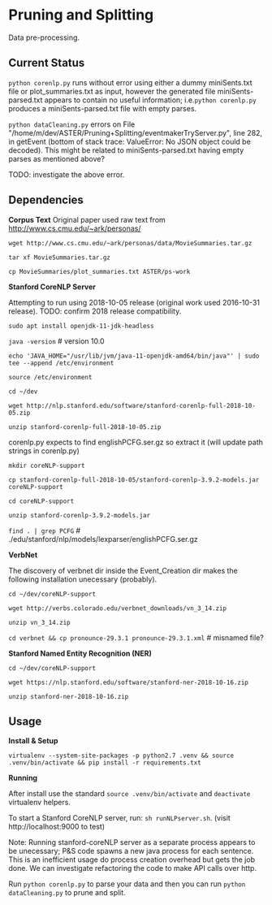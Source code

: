 # Pruning and Splitting

Data pre-processing.

## Current Status

`python corenlp.py` runs without error using either a dummy miniSents.txt file or plot_summaries.txt
as input, however the generated file miniSents-parsed.txt appears to contain no useful information;
i.e.`python corenlp.py` produces a miniSents-parsed.txt file with empty parses.

`python dataCleaning.py` errors on
File "/home/m/dev/ASTER/Pruning+Splitting/eventmakerTryServer.py", line 282, in getEvent
(bottom of stack trace: ValueError: No JSON object could be decoded).
This might be related to miniSents-parsed.txt having empty parses as mentioned above?

TODO: investigate the above error.

## Dependencies
**Corpus Text**
Original paper used raw text from http://www.cs.cmu.edu/~ark/personas/

`wget http://www.cs.cmu.edu/~ark/personas/data/MovieSummaries.tar.gz`

`tar xf MovieSummaries.tar.gz`

`cp MovieSummaries/plot_summaries.txt ASTER/ps-work`

**Stanford CoreNLP Server**

Attempting to run using 2018-10-05 release (original work used 2016-10-31 release).
TODO: confirm 2018 release compatibility.

`sudo apt install openjdk-11-jdk-headless`

`java -version` # version 10.0

`echo 'JAVA_HOME="/usr/lib/jvm/java-11-openjdk-amd64/bin/java"' | sudo tee --append /etc/environment`

`source /etc/environment`

`cd ~/dev`

`wget http://nlp.stanford.edu/software/stanford-corenlp-full-2018-10-05.zip`

`unzip stanford-corenlp-full-2018-10-05.zip`

corenlp.py expects to find englishPCFG.ser.gz so extract it (will update path strings in corenlp.py)

`mkdir coreNLP-support`

`cp stanford-corenlp-full-2018-10-05/stanford-corenlp-3.9.2-models.jar coreNLP-support`

`cd coreNLP-support`

`unzip stanford-corenlp-3.9.2-models.jar`

`find . | grep PCFG` # ./edu/stanford/nlp/models/lexparser/englishPCFG.ser.gz

**VerbNet**

The discovery of verbnet dir inside the Event_Creation dir makes the following
installation unecessary (probably).

`cd ~/dev/coreNLP-support`

`wget http://verbs.colorado.edu/verbnet_downloads/vn_3_14.zip`

`unzip vn_3_14.zip`

`cd verbnet && cp pronounce-29.3.1 pronounce-29.3.1.xml` # misnamed file?

**Stanford Named Entity Recognition (NER)**

`cd ~/dev/coreNLP-support`

`wget https://nlp.stanford.edu/software/stanford-ner-2018-10-16.zip`

`unzip stanford-ner-2018-10-16.zip`

## Usage
**Install & Setup**

`virtualenv --system-site-packages -p python2.7 .venv && source .venv/bin/activate && pip install -r requirements.txt`

**Running**

After install use the standard `source .venv/bin/activate` and `deactivate` virtualenv helpers.

To start a Stanford CoreNLP server, run: `sh runNLPserver.sh`. (visit http://localhost:9000 to test)

Note: Running stanford-coreNLP server as a separate process appears to be unecessary;
P&S code spawns a new java process for each sentence.
This is an inefficient usage do process creation overhead but gets the job done.
We can investigate refactoring the code to make API calls over http.

Run `python corenlp.py` to parse your data and then you can run `python dataCleaning.py`
to prune and split.
